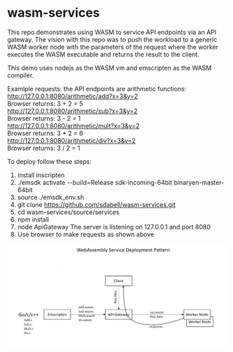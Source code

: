 # wasm-services

This repo demonstrates using WASM to service API endpoints via an API gateway.  The vision with this repo was to push the workload to a generic WASM worker node with the parameters of the request where the worker executes the WASM executable and returns the result to the client.

This demo uses nodejs as the WASM vm and emscripten as the WASM compiler.

Examlple requests:  the API endpoints are arithmetic functions: <br />
http://127.0.0.1:8080/arithmetic/add?x=3&y=2 <br />
Browser returns: 3 + 2 = 5 <br />
http://127.0.0.1:8080/arithmetic/sub?x=3&y=2 <br />
Browser returns: 3 - 2 = 1 <br />
http://127.0.0.1:8080/arithmetic/mult?x=3&y=2 <br />
Browser returns: 3 * 2 = 6 <br />
http://127.0.0.1:8080/arithmetic/div?x=3&y=2 <br />
Browser returns: 3 / 2 = 1 <br />

To deploy follow these steps:
1) install inscripten
2) ./emsdk activate --build=Release sdk-incoming-64bit binaryen-master-64bit
3) source ./emsdk_env.sh
4) git clone https://github.com/sdabell/wasm-services.git
5) cd wasm-services/source/services
6) npm install
7) node ApiGateway
The server is listening on 127.0.0.1 and port 8080
8) Use browser to make requests as shown above


![Deployment](https://github.com/sdabell/wasm-services/blob/master/doc/wasm.png)
